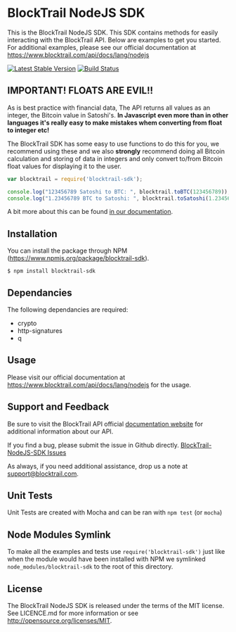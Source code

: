 BlockTrail NodeJS SDK
=====================
This is the BlockTrail NodeJS SDK. This SDK contains methods for easily interacting with the BlockTrail API.
Below are examples to get you started. For additional examples, please see our official documentation
at https://www.blocktrail.com/api/docs/lang/nodejs

[![Latest Stable Version](https://badge.fury.io/js/blocktrail-sdk.svg)](https://www.npmjs.org/package/blocktrail-sdk)
[![Build Status](https://travis-ci.org/blocktrail/blocktrail-sdk-nodejs.png?branch=master)](https://travis-ci.org/blocktrail/blocktrail-sdk-nodejs)

IMPORTANT! FLOATS ARE EVIL!!
----------------------------
As is best practice with financial data, The API returns all values as an integer, the Bitcoin value in Satoshi's.
**In Javascript even more than in other languages it's really easy to make mistakes whem converting from float to integer etc!**

The BlockTrail SDK has some easy to use functions to do this for you, we recommend using these
and we also **strongly** recommend doing all Bitcoin calculation and storing of data in integers
and only convert to/from Bitcoin float values for displaying it to the user.

```javascript
var blocktrail = require('blocktrail-sdk');

console.log("123456789 Satoshi to BTC: ", blocktrail.toBTC(123456789));
console.log("1.23456789 BTC to Satoshi: ", blocktrail.toSatoshi(1.23456789));
```

A bit more about this can be found [in our documentation](https://www.blocktrail.com/api/docs/lang/nodejs#api_coin_format).

Installation
------------
You can install the package through NPM (https://www.npmjs.org/package/blocktrail-sdk).
```
$ npm install blocktrail-sdk
```

Dependancies
------------
The following dependancies are required:
 - crypto
 - http-signatures
 - q

Usage
-----
Please visit our official documentation at https://www.blocktrail.com/api/docs/lang/nodejs for the usage.

Support and Feedback
--------------------
Be sure to visit the BlockTrail API official [documentation website](https://www.blocktrail.com/api/docs/lang/nodejs)
for additional information about our API.

If you find a bug, please submit the issue in Github directly.
[BlockTrail-NodeJS-SDK Issues](https://github.com/blocktrail/blocktrail-sdk-nodejs/issues)

As always, if you need additional assistance, drop us a note at
[support@blocktrail.com](mailto:support@blocktrail.com).

Unit Tests
----------
Unit Tests are created with Mocha and can be ran with `npm test` (or `mocha`)

Node Modules Symlink
--------------------
To make all the examples and tests use `require('blocktrail-sdk')` just like when the module would have been installed with NPM we symlinked `node_modules/blocktrail-sdk` to the root of this directory.

License
-------
The BlockTrail NodeJS SDK is released under the terms of the MIT license. See LICENCE.md for more information or see http://opensource.org/licenses/MIT.

